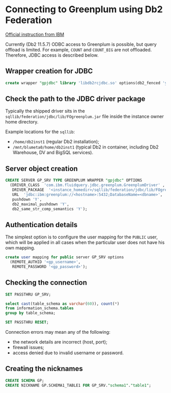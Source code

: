 # Connecting to Greenplum using Db2 Federation

[Official instruction from IBM](https://www.ibm.com/support/pages/how-query-greenplum-data-source-using-federation-server-through-jdbc-driver)

Currently (Db2 11.5.7) ODBC access to Greenplum is possible, but query offload is limited.
For example, `COUNT` and `COUNT_BIG` are not offloaded.
Therefore, JDBC access is described below.

## Wrapper creation for JDBC

```SQL
create wrapper "gpjdbc" library 'libdb2rcjdbc.so' options(db2_fenced 'y');
```

## Check the path to the JDBC driver package

Typically the shipped driver sits in the `sqllib/federation/jdbc/lib/FOgreenplum.jar`
file inside the instance owner home directory.

Example locations for the `sqllib`:
- `/home/db2inst1` (regular Db2 installation);
- `/mnt/blumeta0/home/db2inst1` (typical Db2 in container, including Db2 Warehouse, DV and BigSQL services).

## Server object creation

```SQL
CREATE SERVER GP_SRV TYPE GREENPLUM WRAPPER "gpjdbc" OPTIONS 
  (DRIVER_CLASS  'com.ibm.fluidquery.jdbc.greenplum.GreenplumDriver' ,
   DRIVER_PACKAGE  '<instance_homedir>/sqllib/federation/jdbc/lib/FOgreenplum.jar',
   URL  'jdbc:ibm:greenplum://<hostname>:5432;DatabaseName=<dbname>',
   pushdown 'Y',
   db2_maximal_pushdown 'Y',
   db2_same_str_comp_semantics 'Y');
```

## Authentication details

The simplest option is to configure the user mapping for the `PUBLIC` user, which will be applied
in all cases when the particular user does not have his own mapping.

```SQL
create user mapping for public server GP_SRV options
  (REMOTE_AUTHID '<gp_username>',
   REMOTE_PASSWORD '<gp_password>');
```

## Checking the connection

```SQL
SET PASSTHRU GP_SRV;

select cast(table_schema as varchar(60)), count(*)
from information_schema.tables
group by table_schema;

SET PASSTHRU RESET;
```

Connection errors may mean any of the following:
- the network details are incorrect (host, port);
- firewall issues;
- access denied due to invalid username or password.

## Creating the nicknames

```SQL
CREATE SCHEMA GP;
CREATE NICKNAME GP.SCHEMA1_TABLE1 FOR GP_SRV."schema1"."table1";
```
